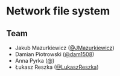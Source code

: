 # Network file system

## Team

* Jakub Mazurkiewicz ([@JMazurkiewicz](https://github.com/JMazurkiewicz))
* Damian Piotrowski ([@dam1508](https://github.com/dam1508))
* Anna Pyrka ([@](https://github.com/))
* Łukasz Reszka ([@LukaszReszka](https://github.com/LukaszReszka))
